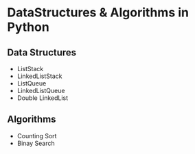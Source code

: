 # DataStructures & Algorithms in Python 

## Data Structures
* ListStack
* LinkedListStack
* ListQueue
* LinkedListQueue
* Double LinkedList

## Algorithms
* Counting Sort
* Binay Search

